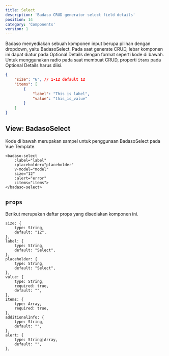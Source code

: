 ```yaml
---
title: Select
description: 'Badaso CRUD generator select field details'
position: 14
category: 'Components'
version: 1
---
```


Badaso menyediakan sebuah komponen input berupa pilihan dengan dropdown, yaitu BadasoSelect. Pada saat generate CRUD, lebar komponen ini dapat diatur pada Optional Details dengan format seperti kode di bawah. Untuk menggunakan radio pada saat membuat CRUD, properti `items` pada Optional Details harus diisi.


```json
{
    "size": "6", // 1-12 default 12
    "items": [
        {
            "label": "This is label",
            "value": "this_is_value"
        }
    ]
}
```

## View: BadasoSelect

Kode di bawah merupakan sampel untuk penggunaan BadasoSelect pada Vue Template.


```vue
<badaso-select
    :label="label"
    :placeholder="placeholder"
    v-model="model"
    size="12"
    :alert="error"
    :items="items">
</badaso-select>
```

## `props`

Berikut merupakan daftar props yang disediakan komponen ini.

```
size: {
    type: String,
    default: "12",
},
label: {
    type: String,
    default: "Select",
},
placeholder: {
    type: String,
    default: "Select",
},
value: {
    type: String,
    required: true,
    default: "",
},
items: {
    type: Array,
    required: true,
},
additionalInfo: {
    type: String,
    default: "",
},
alert: {
    type: String|Array,
    default: "",
},
```